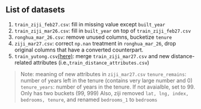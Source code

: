 ## List of datasets

1. `train_ziji_feb27.csv`: fill in missing value except `built_year`
2. `train_ziji_mar26.csv`: fill in `built_year` on top of `train_ziji_feb27.csv`
3. `ronghua_mar_26.csv`: remove unused columns, bucketize `tenure`
4. `ziji_mar27.csv`: correct `np.nan` treatment in `ronghua_mar_26`, drop original columns that have a converted counterpart.
5. `train_yutong.csv`[(here)](https://github.com/StevenShi-23/CS5228-Data-Mining/blob/yutong/train_yutong.csv): merge `train_ziji_mar27.csv` and new distance-related attributes (i.e.,`train_distance_attributes.csv`)

> Note: meaning of new attributes in `ziji_mar27.csv`
> `tenure_remains`: number of years left in the tenure (contains very large number and 0)
> `tenure_years`: number of years in the tenure. If not avaialble, set to 99. Only has two buckets (99, 999)
> Also, ziji removed `lat, lng, index, bedrooms, tenure`, and renamed `bedrooms_1` to `bedrooms`
